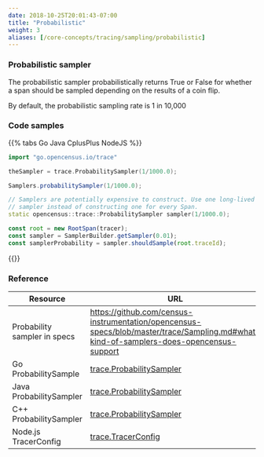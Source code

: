 ```yaml
---
date: 2018-10-25T20:01:43-07:00
title: "Probabilistic"
weight: 3
aliases: [/core-concepts/tracing/sampling/probabilistic]
---
```


### Probabilistic sampler

The probabilistic sampler probabilistically returns True or False for whether a span should be sampled depending on the results of a coin flip.

By default, the probabilistic sampling rate is 1 in 10,000

### Code samples
{{% tabs Go Java CplusPlus NodeJS %}}
```go
import "go.opencensus.io/trace"

theSampler = trace.ProbabilitySampler(1/1000.0);
```

```java
Samplers.probabilitySampler(1/1000.0);
```

```cpp
// Samplers are potentially expensive to construct. Use one long-lived
// sampler instead of constructing one for every Span.
static opencensus::trace::ProbabilitySampler sampler(1/1000.0);
```

```js
const root = new RootSpan(tracer);
const sampler = SamplerBuilder.getSampler(0.01);
const samplerProbability = sampler.shouldSample(root.traceId);
```
{{</tabs>}}

### Reference
Resource|URL
---|---
Probability sampler in specs|https://github.com/census-instrumentation/opencensus-specs/blob/master/trace/Sampling.md#what-kind-of-samplers-does-opencensus-support
Go ProbabilitySample|[trace.ProbabilitySampler](https://godoc.org/go.opencensus.io/trace#ProbabilitySampler)
Java ProbabilitySampler|[trace.ProbabilitySampler](https://static.javadoc.io/io.opencensus/opencensus-api/0.16.1/io/opencensus/trace/samplers/Samplers.html#probabilitySampler--)
C++ ProbabilitySampler|[trace.ProbabilitySampler](https://github.com/census-instrumentation/opencensus-cpp/blob/c5e59c48a3c40a7da737391797423b88e93fd4bb/opencensus/trace/sampler.h#L53)
Node.js TracerConfig|[trace.TracerConfig](https://github.com/census-instrumentation/opencensus-node/blob/master/packages/opencensus-core/src/trace/config/types.ts#L35)
